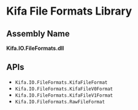 Kifa File Formats Library
===

Assembly Name
---
**Kifa.IO.FileFormats.dll**

APIs
---
- `Kifa.IO.FileFormats.KifaFileFormat`
- `Kifa.IO.FileFormats.KifaFileV0Format`
- `Kifa.IO.FileFormats.KifaFileV1Format`
- `Kifa.IO.FileFormats.RawFileFormat`
